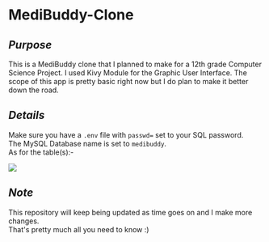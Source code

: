 # MediBuddy-Clone

_<h2>Purpose</h2>_
This is a MediBuddy clone that I planned to make for a 12th grade Computer Science Project. I used Kivy Module for the Graphic User Interface.
The scope of this app is pretty basic right now but I do plan to make it better down the road.

_<h2>Details</h2>_
Make sure you have a `.env` file with `passwd=` set to your SQL password.<br>
The MySQL Database name is set to `medibuddy`.<br>
As for the table(s):-

<img src="https://user-images.githubusercontent.com/73441372/153344337-a6527212-9c08-445a-a68e-807af8ac386a.png"></img>

_<h2>Note</h2>_
This repository will keep being updated as time goes on and I make more changes.<br>
That's pretty much all you need to know :)